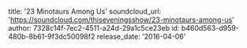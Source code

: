 title: '23 Minotaurs Among Us'
soundcloud_url: 'https://soundcloud.com/thiseveningsshow/23-minotaurs-among-us'
author: 7328c14f-7ec2-4511-a24d-29a1c5ce23eb
id: b460d563-d959-480b-8b61-9f3dc50098f2
release_date: '2016-04-06'
